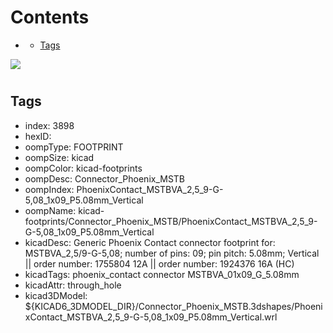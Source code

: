 



Contents
========

* [](#)
	* [Tags](#tags)
  
![][im]
# 

## Tags

- index: 3898
- hexID: 
- oompType: FOOTPRINT
- oompSize: kicad
- oompColor: kicad-footprints
- oompDesc: Connector_Phoenix_MSTB
- oompIndex: PhoenixContact_MSTBVA_2,5_9-G-5,08_1x09_P5.08mm_Vertical
- oompName: kicad-footprints/Connector_Phoenix_MSTB/PhoenixContact_MSTBVA_2,5_9-G-5,08_1x09_P5.08mm_Vertical
- kicadDesc: Generic Phoenix Contact connector footprint for: MSTBVA_2,5/9-G-5,08; number of pins: 09; pin pitch: 5.08mm; Vertical || order number: 1755804 12A || order number: 1924376 16A (HC)
- kicadTags: phoenix_contact connector MSTBVA_01x09_G_5.08mm
- kicadAttr: through_hole
- kicad3DModel: ${KICAD6_3DMODEL_DIR}/Connector_Phoenix_MSTB.3dshapes/PhoenixContact_MSTBVA_2,5_9-G-5,08_1x09_P5.08mm_Vertical.wrl



[im]: image.png
